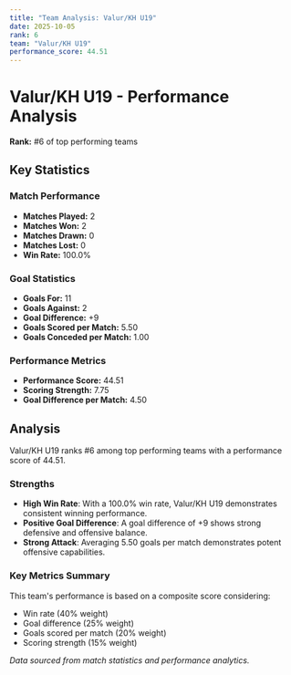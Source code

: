 ```yaml
---
title: "Team Analysis: Valur/KH U19"
date: 2025-10-05
rank: 6
team: "Valur/KH U19"
performance_score: 44.51
---
```


# Valur/KH U19 - Performance Analysis

**Rank:** #6 of top performing teams

## Key Statistics

### Match Performance
- **Matches Played:** 2
- **Matches Won:** 2
- **Matches Drawn:** 0
- **Matches Lost:** 0
- **Win Rate:** 100.0%

### Goal Statistics
- **Goals For:** 11
- **Goals Against:** 2
- **Goal Difference:** +9
- **Goals Scored per Match:** 5.50
- **Goals Conceded per Match:** 1.00

### Performance Metrics
- **Performance Score:** 44.51
- **Scoring Strength:** 7.75
- **Goal Difference per Match:** 4.50

## Analysis

Valur/KH U19 ranks #6 among top performing teams with a performance score of 44.51.

### Strengths
- **High Win Rate**: With a 100.0% win rate, Valur/KH U19 demonstrates consistent winning performance.
- **Positive Goal Difference**: A goal difference of +9 shows strong defensive and offensive balance.
- **Strong Attack**: Averaging 5.50 goals per match demonstrates potent offensive capabilities.

### Key Metrics Summary

This team's performance is based on a composite score considering:
- Win rate (40% weight)
- Goal difference (25% weight) 
- Goals scored per match (20% weight)
- Scoring strength (15% weight)

*Data sourced from match statistics and performance analytics.*

